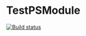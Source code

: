 # TestPSModule
[![Build status](https://dev.azure.com/mugurlu15/TestPSModule/_apis/build/status/TestPSModule-CI)](https://dev.azure.com/mugurlu15/TestPSModule/_build/latest?definitionId=6)